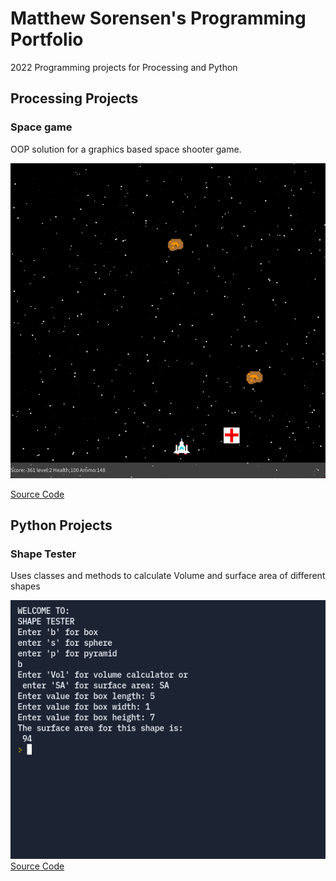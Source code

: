 # Matthew Sorensen's Programming Portfolio

2022 Programming projects for Processing and Python

## Processing Projects

### Space game
OOP solution for a graphics based space shooter game.

![SpaceGame](https://github.com/MarsMatthew/programming-portfolio2022-sophmore/blob/gh-pages/images/SpceGmSample.png)

[Source Code](https://github.com/MarsMatthew/programming-portfolio2022-sophmore/blob/gh-pages/src/SpaceGame.zip)

## Python Projects

### Shape Tester
Uses classes and methods to calculate Volume and surface area of different shapes

![Shape Tester](https://github.com/MarsMatthew/programming-portfolio2022-sophmore/blob/gh-pages/images/ShapeTester.png)
[Source Code](https://github.com/MarsMatthew/programming-portfolio2022-sophmore/blob/gh-pages/src/ShapeTester.zip)


